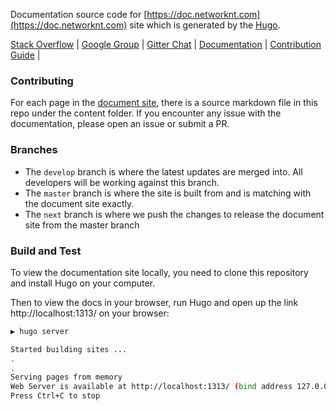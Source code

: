 Documentation source code for [https://doc.networknt.com](https://doc.networknt.com) site which is generated by the [Hugo](https://github.com/gohugoio/hugo). 

[Stack Overflow](https://stackoverflow.com/questions/tagged/light-4j) |
[Google Group](https://groups.google.com/forum/#!forum/light-4j) |
[Gitter Chat](https://gitter.im/networknt/light-4j) |
[Documentation](https://doc.networknt.com/tool/hugo-site/) |
[Contribution Guide](https://doc.networknt.com/contribute/documentation/) |

### Contributing

For each page in the [document site](https://doc.networknt.com/), there is a source markdown file in this repo under the content folder. If you encounter any issue with the documentation, please open an issue or submit a PR. 

### Branches

* The `develop` branch is where the latest updates are merged into. All developers will be working against this branch. 
* The `master` branch is where the site is built from and is matching with the document site exactly.
* The `next` branch is where we push the changes to release the document site from the master branch

### Build and Test

To view the documentation site locally, you need to clone this repository and install Hugo on your computer.

Then to view the docs in your browser, run Hugo and open up the link http://localhost:1313/ on your browser:

```bash
▶ hugo server

Started building sites ...
.
.
Serving pages from memory
Web Server is available at http://localhost:1313/ (bind address 127.0.0.1)
Press Ctrl+C to stop
```
